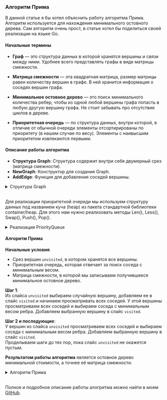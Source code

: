 ### Алгоритм Прима

В данной статье я бы хотел объяснить работу алгоритма Прима. Алгоритм используется для нахождения минимального остовного дерева. Сам алгоритм очень прост, в статье хотел бы поделиться своей реализации на языке Go. 

#### Начальные термины

- **Граф** — это структура данных в которой хранятся вершины и связи между ними. Удобнее всего представлять графы в виде матрицы смежности.

- **Матрица смежности** — эта квадратная матрица, размер матрицы равен количеству вершин в графе. В ней хранится информация о соседях вершин графа.

- **Минимальное остовное дерево** — это поиск минимального количества ребер, чтобы из одной любой вершины графа попасть в любую другую вершину графа. Не стоит забывать про отсутствие циклов в дереве.

- **Приоритетная очередь** — по структура данных, внутри которой, в отличие от обычной очереди элементы отсортирированы по приоритету (в нашем случае по весу). Элементы с наивысшим приоритетом извлекаются первыми.

#### Описание работы алгоритма

- **Структура Graph**: Структура содержит внутри себя двумерный срез (матрица смежности).
- **NewGraph**: Конструктор для создания Graph.
- **AddEdge**: Функция для добавления соседей вершины.

<details>
<summary>Структура Graph </summary>

```
// Graph представляет граф с матрицей смежности
type Graph struct {
	adjacencyMatrix [][]int
}
```

```
// NewGraph создает новый граф
func NewGraph(vertexCount int) *Graph {
	matrix := make([][]int, vertexCount)
	for i := range matrix {
		matrix[i] = make([]int, vertexCount)
	}
	return &Graph{adjacencyMatrix: matrix}
}
```

```
// AddEdge добавляет ребро в граф
func (g *Graph) AddEdge(from, to, weight int) {
	g.adjacencyMatrix[from][to] = weight
}
```

</details>
<br>

Для реализации приоритетной очереди мы используем структуру данных под названием куча (heap) из пакета стандартной библиотеки container/heap. Для этого нам нужно реализовать методы Len(), Less(), Swap(), Push(), Pop().

<details>
<summary> Реализация PriorityQueue </summary>

```
// Item представляет элемент с приоритетом
type Item struct {
	value  int
	weight int
	index  int
}
```

```
// PriorityQueue для хранения рёбер с приоритетом
type PriorityQueue []*Item
```

```
// Len возвращает количество элементов в приоритетной очереди.
func (pq PriorityQueue) Len() int { return len(pq) }
```

```
// Less сравнивает два элемента очереди по их весу.
func (pq PriorityQueue) Less(i, j int) bool {
	return pq[i].weight < pq[j].weight
}
```

```
// Swap меняет местами два элемента в очереди по их индексам i и j.
func (pq PriorityQueue) Swap(i, j int) {
	pq[i], pq[j] = pq[j], pq[i]
}
```

```
// Push добавляет новый элемент в приоритетную очередь.
func (pq *PriorityQueue) Push(x interface{}) {
	*pq = append(*pq, x.(*Item))
}
```

```
// Pop удаляет и возвращает элемент с наивысшим приоритетом (наименьшим весом).
func (pq *PriorityQueue) Pop() interface{} {
	old := *pq
	n := len(old)
	item := old[n-1]
	old[n-1] = nil  // avoid memory leak
	item.index = -1 // for safety
	*pq = old[0 : n-1]
	return item
}
```

</details>

#### Алгоритм Прима

**Начальные условия**:  
- Срез вершин `unvisited`, в котором хранятся все вершины. 
- Приоритетная очередь, которая отвечает за поиск соседа с минимальным весом.
- Матрица смежности, в которой мы записываем получившееся минимальное остовное дерево.

**Шаг 1**:  
Из слайса `unvisited` выбираем случайную вершину, добавляем ее в слайс `visited` и начинаем просматривать всех соседей. У этой вершины просматриваем всех соседей и выбираем соседа с минимальным весом ребра. Добавляем выбранную вершину в слайс `visited`.

**Шаг 2 и последующие**:  
У вершин из слайса `unvisited` просматриваем всех соседей и выбираем соседа с минимальным весом ребра. Добавляем выбранную вершину в слайс `visited`.  
Проделываем шаги до тех пор, пока слайс `unvisited` не окажется пустым.

**Результатом работы алгоритма** является остовное дерево минимальной стоимости, а точнее её  матрица смежности.

<details>
<summary> Алгоритм Прима </summary>

```
// Prim реализует алгоритм Прима
func (g *Graph) Prim() (adjacencyMatrix [][]int) {
	n := len(g.adjacencyMatrix) // количество вершин в графе
	visited := make([]bool, n)
	pq := &PriorityQueue{}
	heap.Init(pq)

	// Создание матрицы смежности для минимального остовного дерева
	adjacencyMatrix = make([][]int, n)
	for i := range adjacencyMatrix {
		adjacencyMatrix[i] = make([]int, n)
	}

	start := generateAndPrintRandomNumber(len(g.adjacencyMatrix)) // выбираем случайную вершину

	// Добавляем начальные рёбра у стартовой вершины
	for i, weight := range g.adjacencyMatrix[start] {
		if weight > 0 { // Проверяем, есть ли ребро
			heap.Push(pq, &Item{value: i, weight: weight})
		}
	}
	visited[start] = true // отмечаем стартовую вершину посещенной

	fmt.Println("Минимальное остовное дерево:")

	for pq.Len() > 0 {
		// Извлекаем рёбра с минимальным весом
		edge := heap.Pop(pq).(*Item)
		if visited[edge.value] { // пропусукаем вершину, если она уже песещенная
			continue
		}
		visited[edge.value] = true // отмечаем вершину посещенной
		fmt.Printf("Ребро: %d - %d, вес: %d\n", start, edge.value, edge.weight)
		adjacencyMatrix[start][edge.value] = edge.weight
		// Добавляем новые рёбра для вершины с минимальным весом
		for i, weight := range g.adjacencyMatrix[edge.value] {
			if !visited[i] && weight > 0 { // Проверяем, есть ли ребро
				heap.Push(pq, &Item{value: i, weight: weight})
			}
		}
		start = edge.value
	}
	return adjacencyMatrix // возврат матрицы смежности для минимального остовного дерева
}
```

```
// Функция для генерации и вывода случайного числа
func generateAndPrintRandomNumber(max int) int {
	// Создание нового генератора случайных чисел
	r := rand.New(rand.NewSource(time.Now().UnixNano()))

	// Генерация случайного числа
	randomNumber := r.Intn(max)
	fmt.Println("Случайное число:", randomNumber)
	return randomNumber
}
```

</details>

<br>

Полное и подробное описание работы алогритма можно найти в моем [GitHub](https://github.com/alivewel/prim).
